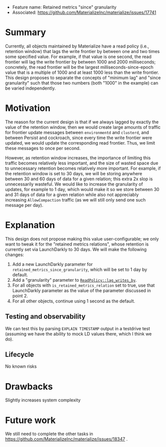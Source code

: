 - Feature name: Retained metrics "since" granularity
- Associated: https://github.com/MaterializeInc/materialize/issues/17741

# Summary
[summary]: #summary

Currently, all objects maintained by Materialize have a read policy (i.e., retention window) that lags the write frontier by between one and two times some specified value. For example, if that value is one second, the read frontier will lag the write frontier by between 1000 and 2000 milliseconds; concretely, the read frontier will be the largest milliseconds-since-epoch value that is a multiple of 1000 and at least 1000 less than the write frontier. This design proposes to separate the concepts of "minimum lag" and "since granularity" such that those two numbers (both "1000" in the example) can be varied independently.

# Motivation
[motivation]: #motivation

The reason for the current design is that if we always lagged by exactly the value of the retention window, then we would create large amounts of traffic for frontier update messages between `environmentd` and `clusterd`, and between Persist and cockroach, since every time the write frontier were updated, we would update the corresponding read frontier. Thus, we limit these messages to once per second.

However, as retention window increases, the importance of limiting this traffic becomes relatively less important, and the size of wasted space due to unnecessary retention becomes relatively more important. For example, if the retention window is set to 30 days, we will be storing anywhere between 30 and 60 days of data for a given relation; this extra 2x slop is unnecessarily wasteful. We would like to increase the granularity of updates, for example to 1 day, which would make it so we store between 30 and 31 days of data for a given relation while also not appreciably increasing `AllowCompaction` traffic (as we will still only send one such message per day).

# Explanation
[explanation]: #explanation

This design does not propose making this value user-configurable; we only want to tweak it for the "retained metrics relations", whose retention is currently set via LaunchDarkly to 30 days. We will make the following changes:

1. Add a new LaunchDarkly parameter for `retained_metrics_since_granularity`, which will be set to 1 day by default.
2. Add a "granularity" parameter to [`ReadPolicy::lag_writes_by`](https://github.com/MaterializeInc/materialize/blob/eda55b5c68/src/storage-client/src/controller.rs#L516-L530).
3. For all objects with `is_retained_metrics_relation` set to true, use that LaunchDarkly parameter as the value of the parameter discussed in point 2.
4. For all other objects, continue using 1 second as the default.

## Testing and observability
[testing-and-observability]: #testing-and-observability

We can test this by parsing `EXPLAIN TIMESTAMP` output in a testdrive test (assuming we have the ability to mock LD values there, which I think we do).

## Lifecycle
[lifecycle]: #lifecycle

No known risks

# Drawbacks
[drawbacks]: #drawbacks

Slightly increases system complexity

# Future work
[future-work]: #future-work

We still need to complete the other tasks in https://github.com/MaterializeInc/materialize/issues/18347 .
